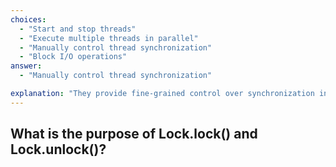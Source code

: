 ```yaml
---
choices:
  - "Start and stop threads"
  - "Execute multiple threads in parallel"
  - "Manually control thread synchronization"
  - "Block I/O operations"
answer:
  - "Manually control thread synchronization"

explanation: "They provide fine-grained control over synchronization instead of using synchronized blocks."
---
```


## What is the purpose of Lock.lock() and Lock.unlock()?
